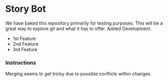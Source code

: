 # Story Bot
We have baked this repository primarily for testing purposes. This will be a great way to explore git and what it has to offer.
Added Development.
 - 1st Feature
 - 2nd Feature
 - 3rd Feature
 
### Instructions
Merging seems to get tricky due to possible conflicts within changes.
